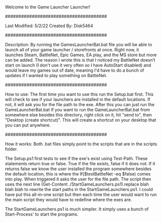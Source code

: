 Welcome to the Game Launcher Launcher! 

###################################### 

Last Modified: 5/2/22 
Created By: Disk5464

###################################### 

Description: 
By running the GamesLauncherBat.bat file you will be able to launch all of your game launcher / storefronts at once. Right now, it launches Steam, BattleNet, Epic Games, EA play, and the MS store but more can be added. The reason I wrote this is that I noticed my BattleNet doesn’t start on launch (I don't use it very often so I have AutoStart disabled) and would leave my games out of date, meaning I'd have to do a bunch of updates if I wanted to play something on BattleNet.

###################################### 

How to use: 
The first time you want to use this run the Setup.bat first. This will check to see if your launchers are installed in the default locations. If not, it will ask you for the file path to the exe. After this you can just run the GameLauncherBat.bat If you want to run the GameLauncherBat.bat from somewhere else besides this directory, right click on it, hit "send to", then "Desktop (create shortcut)". This will create a shortcut on your desktop that you can put anywhere. 

###################################### 

How it works: 
Both .bat files simply point to the scripts that are in the scripts folder.

The Setup.ps1 first tests to see if the exe's exist using Test-Path. These statements return true or false. True if the file exists, false if it does not. If it returns false we know the user installed the program somewhere besides the default location, this is where the If($testBattleNet -eq $false) comes into play. When triggered it asks the user for the file path. The script then uses the next line (Get-Content ./StartGameLaunchers.ps1).replace blah blah blah to rewrite the start paths in the StartGameLaunchers.ps1. I could have put this all-in-one script but then each time the user would want to run the main script they would have to redefine where the exes are.

The StartGameLaunchers.ps1 is much simpler. It simply uses a bunch of Start-Process' to start the programs.
